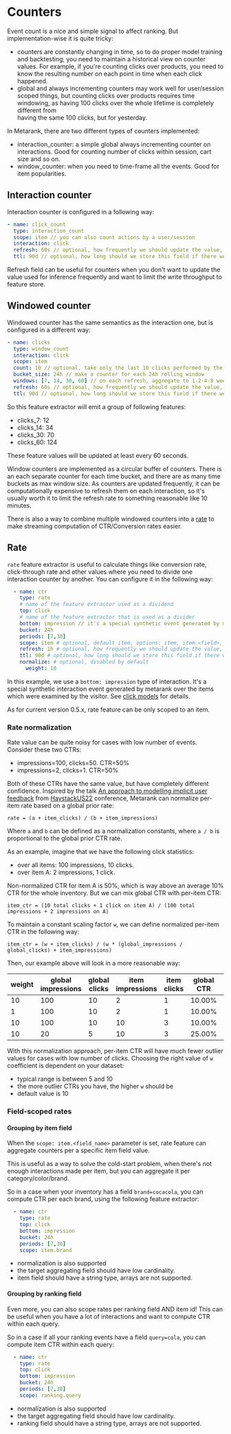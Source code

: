 # Counters

Event count is a nice and simple signal to affect ranking. But implementation-wise it is quite tricky:
* counters are constantly changing in time, so to do proper model training and backtesting, you need to maintain
  a historical view on counter values. For example, if you're counting clicks over products, you need to know the
  resulting number on each point in time when each click happened.
* global and always incrementing counters may work well for user/session scoped things, but counting clicks over 
  products requires time windowing, as having 100 clicks over the whole lifetime is completely different from  
  having the same 100 clicks, but for yesterday.

In Metarank, there are two different types of counters implemented:
* interaction_counter: a simple global always incrementing counter on interactions. Good for counting number of clicks within 
  session, cart size and so on.
* window_counter: when you need to time-frame all the events. Good for item popularities.

## Interaction counter

Interaction counter is configured in a following way:
```yaml
- name: click_count
  type: interaction_count
  scope: item // you can also count actions by a user/session
  interaction: click
  refresh: 60s // optional, how frequently we should update the value, 0s by default
  ttl: 90d // optional, how long should we store this field if there were no updates
```

Refresh field can be useful for counters when you don't want to update the value used for inference frequently
and want to limit the write throughput to feature store.

## Windowed counter

Windowed counter has the same semantics as the interaction one, but is configured in a different way:
```yaml
- name: clicks
  type: window_count
  interaction: click
  scope: item
  count: 10 // optional, take only the last 10 clicks performed by the user
  bucket_size: 24h // make a counter for each 24h rolling window
  windows: [7, 14, 30, 60] // on each refresh, aggregate to 1-2-4-8 week counts
  refresh: 60s // optional, how frequently we should update the value, 0s by default
  ttl: 90d // optional, how long should we store this field if there were no updates
```

So this feature extractor will emit a group of following features:
* clicks_7: 12
* clicks_14: 34
* clicks_30: 70
* clicks_60: 124

These feature values will be updated at least every 60 seconds.

Window counters are implemented as a circular buffer of counters. There is an each separate counter for each time bucket,
and there are as many time buckets as max window size. As counters are updated frequently, it can be computationally 
expensive to refresh them on each interaction, so it's usually worth it to limit the refresh rate to something reasonable
like 10 minutes.

There is also a way to combine multiple windowed counters into a [rate](counters.md#rate) to make streaming computation 
of CTR/Conversion rates easier.

## Rate

`rate` feature extractor is useful to calculate things like conversion rate, click-through rate and other values where you need 
to divide one interaction counter by another. You can configure it in the following way:
```yaml
  - name: ctr
    type: rate
    # name of the feature extractor used as a dividend
    top: click
    # name of the feature extractor that is used as a divider
    bottom: impression // it's a special synthetic event generated by metarank.
    bucket: 24h
    periods: [7,30]
    scope: item # optional, default item, options: item, item.<field>, ranking.<field>
    refresh: 1h # optional, how frequently we should update the value, 1h by default
    ttl: 90d # optional, how long should we store this field if there were no updates
    normalize: # optional, disabled by default
      weight: 10
```

In this example, we use a `bottom: impression` type of interaction. It's a special synthetic interaction event generated
by metarank over the items which were examined by the visitor. See [click models](../../click-models.md) for details.

As for current version 0.5.x, rate feature can be only scoped to an item.

### Rate normalization

Rate value can be quite noisy for cases with low number of events. Consider these two CTRs:
* impressions=100, clicks=50. CTR=50%
* impressions=2, clicks=1. CTR=50%

Both of these CTRs have the same value, but have completely different confidence. Inspired by the talk
[An approach to modelling implicit user feedback](https://haystackconf.com/us2022/talk-2/) from [HaystackUS22](https://haystackconf.com)
conference, Metarank can normalize per-item rate based on a global prior rate:
```
rate = (a + item_clicks) / (b + item_impressions)
```
Where `a` and `b` can be defined as a normalization constants, where `a / b` is proportional to the global
prior CTR rate.

As an example, imagine that we have the following click statistics:
* over all items: 100 impressions, 10 clicks.
* over item A: 2 impressions, 1 click.

Non-normalized CTR for item A is 50%, which is way above an average 10% CTR for the whole inventory. But we can
mix global CTR with per-item CTR:
```
item_ctr = (10 total clicks + 1 click on item A) / (100 total impressions + 2 impressions on A)
```

To maintain a constant scaling factor `w`, we can define normalized per-item CTR in the following way:
```
item_ctr = (w + item_clicks) / (w * (global_impressions / global_clicks) + item_impressions)
```
Then, our example above will look in a more reasonable way:

| weight | global impressions | global clicks | item impressions | item clicks | global CTR | item CTR  | normalized item CTR |
|--------|--------------------|---------------|------------------|-------------|------------|-----------|---------------------|
|     10 |                100 |            10 |                2 |           1 |     10.00% |    50.00% |              10.78% |
|      1 |                100 |            10 |                2 |           1 |     10.00% |    50.00% |              16.67% |
|     10 |                100 |            10 |               10 |           3 |     10.00% |    30.00% |              11.82% |
|     10 |                 20 |             5 |               10 |           3 |     25.00% |    30.00% |              26.00% |

With this normalization approach, per-item CTR will have much fewer outlier values for cases with low number of clicks.
Choosing the right value of `w` coefficient is dependent on your dataset:
* typical range is between 5 and 10
* the more outlier CTRs you have, the higher `w` should be
* default value is 10

### Field-scoped rates

#### Grouping by item field

When the `scope: item.<field_name>` parameter is set, rate feature can aggregate counters per a specific item field value.

This is useful as a way to solve the cold-start problem, when there's not enough interactions made per item, but you can aggregate it per category/color/brand.

So in a case when your inventory has a field `brand=cocacola`, you can compute CTR per each brand, using the following feature extractor:

```yaml
  - name: ctr
    type: rate
    top: click
    bottom: impression 
    bucket: 24h
    periods: [7,30]
    scope: item.brand
```

* normalization is also supported
* the target aggregating field should have low cardinality.
* item field should have a string type, arrays are not supported.

#### Grouping by ranking field

Even more, you can also scope rates per ranking field AND item id! This can be useful when you have a lot of interactions and want to compute CTR within each query.

So in a case if all your ranking events have a field `query=cola`, you can compute item CTR within each query:

```yaml
  - name: ctr
    type: rate
    top: click
    bottom: impression 
    bucket: 24h
    periods: [7,30]
    scope: ranking.query
```

* normalization is also supported
* the target aggregating field should have low cardinality.
* ranking field should have a string type, arrays are not supported.